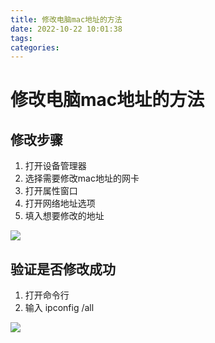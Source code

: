 ```yaml
---
title: 修改电脑mac地址的方法
date: 2022-10-22 10:01:38
tags:
categories:
---
```


# 修改电脑mac地址的方法

## 修改步骤

1. 打开设备管理器
2. 选择需要修改mac地址的网卡
3. 打开属性窗口
4. 打开网络地址选项
5. 填入想要修改的地址

![](https://cdn.jsdelivr.net/gh/czc13611858691/picgoRepo@master/20221022100327.png)

## 验证是否修改成功

1. 打开命令行
2. 输入 ipconfig /all

![](https://cdn.jsdelivr.net/gh/czc13611858691/picgoRepo@master/20221022100653.png)
